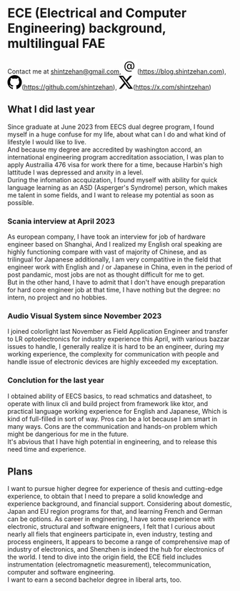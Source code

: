 # ECE (Electrical and Computer Engineering) background, multilingual FAE
Contact me at <shintzehan@gmail.com>, ![](/resource/at.svg)(https://blog.shintzehan.com), ![](/resource/github.svg)(https://github.com/shintzehan), ![](/resource/twitter-x.svg)(https://x.com/shintzehan)
## What I did last year
Since graduate at June 2023 from EECS dual degree program, I found myself in a huge confuse for my life, about what can I do and what kind of lifestyle I would like to live.  
And because my degree are accredited by washington accord, an international engineering program accreditation association, I was plan to apply Austrailia 476 visa for work there for a time, because Harbin's high lattitude I was depressed and anxity in a level.  
During the infomation accquization, I found myself with ability for quick language learning as an ASD (Asperger's Syndrome) person, which makes me talent in some fields, and I want to release my potential as soon as possible.
### Scania interview at April 2023
As european company, I have took an interview for job of hardware engineer based on Shanghai, And I realized my English oral speaking are highly functioning compare with vast of majority of Chinese, and as trilingual for Japanese additionally, I am very compatitive in the field that engineer work with English and / or Japanese in China, even in the period of post pandamic, most jobs are not as thought difficult for me to get.  
But in the other hand, I have to admit that I don't have enough preparation for hard core engineer job at that time, I have nothing but the degree: no intern, no project and no hobbies.
### Audio Visual System since November 2023
I joined colorlight last November as Field Application Engineer and transfer to LR optoelectronics for industry experience this April, with various bazzar issues to handle, I generally realize it is hard to be an engineer, during my working experience, the complexity for communication with people and handle issue of electronic devices are highly exceeded my exceptation.  
### Conclution for the last year
I obtained ability of EECS basics, to read schmatics and datasheet, to operate with linux cli and build project from framework like ktor, and practical language working experience for English and Japanese, Which is kind of full-filled in sort of way. Pros can be a lot because I am smart in many ways. Cons are the communication and hands-on problem which might be dangerious for me in the future.  
It's abvious that I have high potential in engineering, and to release this need time and experience.
## Plans
I want to pursue higher degree for experience of thesis and cutting-edge experience, to obtain that I need to prepare a solid knowledge and experience background, and financial support. Considering about domestic, Japan and EU region programs for that, and learning French and German can be options.
As career in engineering, I have some experience with electronic, structural and software enigneers, I felt that I curious about nearly all fiels that engineers participate in, even industry, testing and process engineers, It appears to become a range of comprehensive map of industry of electronics, and Shenzhen is indeed the hub for electronics of the world. I tend to dive into the origin field, the ECE field includes instrumentation (electromagnetic measurement), telecommunication, computer and software engineering.  
I want to earn a second bachelor degree in liberal arts, too.
